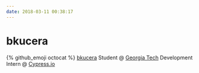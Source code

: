 ```yaml
---
date: 2018-03-11 00:38:17
---
```

# bkucera

{% github_emoji octocat %} [bkucera](https://github.com/Bkucera)
Student @ [Georgia Tech](http://www.gatech.edu/)
Development Intern @ [Cypress.io](www.cypress.io)
